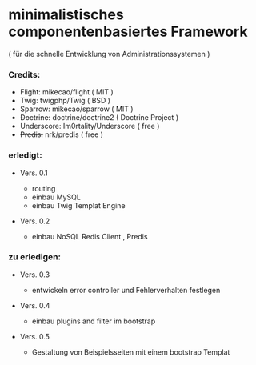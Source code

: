 # minimalistisches componentenbasiertes Framework
  ( für die schnelle Entwicklung von Administrationssystemen )

### Credits:

+ Flight: mikecao/flight ( MIT )
+ Twig: twigphp/Twig ( BSD )
+ Sparrow: mikecao/sparrow ( MIT )
+ <s>Doctrine:</s> doctrine/doctrine2 ( Doctrine Project )
+ Underscore: Im0rtality/Underscore ( free )
+ <s>Predis:</s> nrk/predis ( free )

### erledigt: 

+ Vers. 0.1
    + routing
    + einbau MySQL
    + einbau Twig Templat Engine
    
+ Vers. 0.2
    + einbau NoSQL Redis Client , Predis 
    
### zu erledigen:
    
+ Vers. 0.3
    + entwickeln error controller und Fehlerverhalten festlegen
    
+ Vers. 0.4
    + einbau plugins and filter im bootstrap
    
+ Vers. 0.5
    + Gestaltung von Beispielsseiten mit einem bootstrap Templat